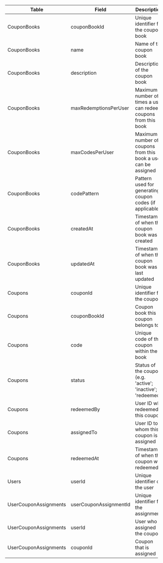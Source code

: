| Table                 | Field                  | Description                                                      | Relationship               | Data Type    |
|-----------------------|------------------------|------------------------------------------------------------------|----------------------------|--------------|
| CouponBooks           | couponBookId           | Unique identifier for the coupon book                            | Primary Key                | INT          |
| CouponBooks           | name                   | Name of the coupon book                                          |                            | VARCHAR(255) |
| CouponBooks           | description            | Description of the coupon book                                   |                            | TEXT         |
| CouponBooks           | maxRedemptionsPerUser  | Maximum number of times a user can redeem coupons from this book |                            | INT          |
| CouponBooks           | maxCodesPerUser        | Maximum number of coupons from this book a user can be assigned  |                            | INT          |
| CouponBooks           | codePattern            | Pattern used for generating coupon codes (if applicable)         |                            | VARCHAR(255) |
| CouponBooks           | createdAt              | Timestamp of when the coupon book was created                    |                            | TIMESTAMP    |
| CouponBooks           | updatedAt              | Timestamp of when the coupon book was last updated               |                            | TIMESTAMP    |
| Coupons               | couponId               | Unique identifier for the coupon                                 | Primary Key                | INT          |
| Coupons               | couponBookId           | Coupon book this coupon belongs to                               | Foreign Key to CouponBooks | INT          |
| Coupons               | code                   | Unique code of the coupon within the book                        |                            | VARCHAR(255) |
| Coupons               | status                 | Status of the coupon (e.g. 'active'; 'inactive'; 'redeemed')     |                            | VARCHAR(255) |
| Coupons               | redeemedBy             | User ID who redeemed this coupon                                 | Foreign Key to Users       | INT          |
| Coupons               | assignedTo             | User ID to whom this coupon is assigned                          | Foreign Key to Users       | INT          |
| Coupons               | redeemedAt             | Timestamp of when the coupon was redeemed                        |                            | TIMESTAMP    |
| Users                 | userId                 | Unique identifier of the user                                    | Primary Key                | INT          |
| UserCouponAssignments | userCouponAssignmentId | Unique identifier for the assignment                             | Primary Key                | INT          |
| UserCouponAssignments | userId                 | User who is assigned the coupon                                  | Foreign Key to Users       | INT          |
| UserCouponAssignments | couponId               | Coupon that is assigned                                          | Foreign Key to Coupons     | INT          |